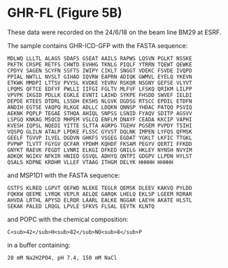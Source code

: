 # GHR-FL (Figure 5B)

These data were recorded on the 24/6/18 on the beam line BM29 at ESRF.

The sample contains GHR-ICD-GFP with the FASTA sequence:

	MDLWQ LLLTL ALAGS SDAFS GSEAT AAILS RAPWS LQSVN PGLKT NSSKE
	PKFTK CRSPE RETFS CHWTD EVHHG TKNLG PIQLF YTRRN TQEWT QEWKE 
	CPDYV SAGEN SCYFN SSFTS IWIPY CIKLT SNGGT VDEKC FSVDE IVQPD 
	PPIAL NWTLL NVSLT GIHAD IQVRW EAPRN ADIQK GWMVL EYELQ YKEVN 
	ETKWK MMDPI LTTSV PVYSL KVDKE YEVRV RSKQR NSGNY GEFSE VLYVT
	LPQMS QFTCE EDFYF PWLLI IIFGI FGLTV MLFVF LFSKQ QRIKM LILPP 
	VPVPK IKGID PDLLK EGKLE EVNTI LAIHD SYKPE FHSDD SWVEF IELDI
	DEPDE KTEES DTDRL LSSDH EKSHS NLGVK DGDSG RTSCC EPDIL ETDFN 
	ANDIH EGTSE VAQPQ RLKGE ADLLC LDQKN QNNSP YHDAC PATQQ PSVIQ 
	AEKNK PQPLP TEGAE STHQA AHIQL SNPSS LSNID FYAQV SDITP AGSVV 
	LSPGQ KNKAG MSQCD MHPEM VSLCQ ENFLM DNAYF CEADA KKCIP VAPHI 
	KVESH IQPSL NQEDI YITTE SLTTA AGRPG TGEHV PGSEM PVPDY TSIHI
	VQSPQ GLILN ATALP LPDKE FLSSC GYVST DQLNK IMPEN LYFQS QFMSK
	GEELF TGVVP ILVEL DGDVN GHKFS VSGEG EGDAT YGKLT LKFIC TTGKL 
	PVPWP TLVTT FGYGV QCFAR YPDHM KQHDF FKSAM PEGYV QERTI FFKDD 
	GNYKT RAEVK FEGDT LVNRI ELKGI DFKED GNILG HKLEY NYNSH NVYIM 
	ADKQK NGIKV NFKIR HNIED GSVQL ADHYQ QNTPI GDGPV LLPDN HYLST 
	QSALS KDPNE KRDHM VLLEF VTAAG ITHGM DELYK HHHHH HHHHH

and MSP1D1 with the FASTA sequence:

	GSTFS KLREQ LGPVT QEFWD NLEKE TEGLR QEMSK DLEEV KAKVQ PYLDD
	FQKKW QEEME LYRQK VEPLR AELQE GARQK LHELQ EKLSP LGEEM RDRAR
	AHVDA LRTHL APYSD ELRQR LAARL EALKE NGGAR LAEYH AKATE HLSTL 
	SEKAK PALED LRQGL LPVLE SFKVS FLSAL EEYTK KLNTQ

and POPC with the chemical composition:

	C<sub>42</sub>H<sub>82</sub>NO<sub>8</sub>P

in a buffer containing:

	20 mM Na2H2PO4, pH 7.4, 150 mM NaCl
